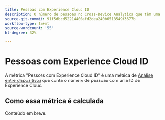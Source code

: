 ```yaml
---
title: Pessoas com Experience Cloud ID
description: O número de pessoas no Cross-Device Analytics que têm uma ID de Experience Cloud.
source-git-commit: 91f5dbcd52214400afd2dea240b6518549f3677b
workflow-type: tm+mt
source-wordcount: '55'
ht-degree: 32%

---
```


# Pessoas com Experience Cloud ID

A métrica &quot;Pessoas com Experience Cloud ID&quot; é uma métrica de [Análise entre dispositivos](../cda/overview.md) que conta o número de pessoas com uma ID de Experience Cloud.

## Como essa métrica é calculada

Conteúdo em breve.
